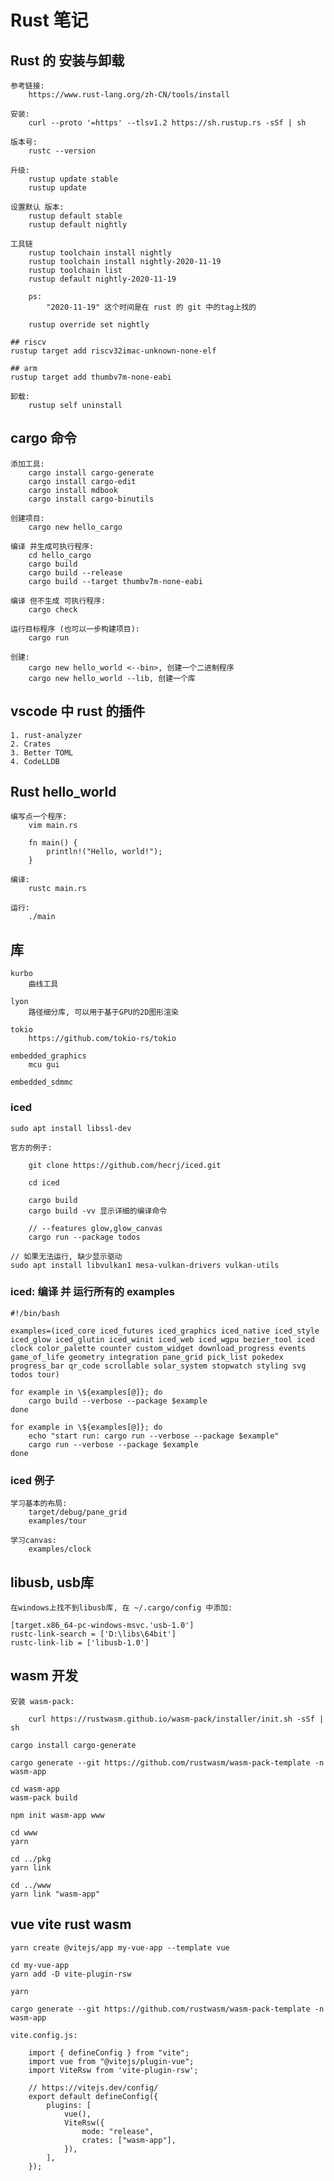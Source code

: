 # Rust 笔记

## Rust 的 安装与卸载

    参考链接:
        https://www.rust-lang.org/zh-CN/tools/install

    安装:
        curl --proto '=https' --tlsv1.2 https://sh.rustup.rs -sSf | sh

    版本号:
        rustc --version

    升级:
        rustup update stable
        rustup update

    设置默认 版本:
        rustup default stable
        rustup default nightly

    工具链
        rustup toolchain install nightly
        rustup toolchain install nightly-2020-11-19
        rustup toolchain list
        rustup default nightly-2020-11-19

        ps:
            "2020-11-19" 这个时间是在 rust 的 git 中的tag上找的

        rustup override set nightly

	## riscv
    rustup target add riscv32imac-unknown-none-elf

    ## arm
    rustup target add thumbv7m-none-eabi

    卸载:
        rustup self uninstall

## cargo 命令

    添加工具:
        cargo install cargo-generate
        cargo install cargo-edit
        cargo install mdbook
        cargo install cargo-binutils

    创建项目:
        cargo new hello_cargo

    编译 并生成可执行程序:
        cd hello_cargo
        cargo build
        cargo build --release
        cargo build --target thumbv7m-none-eabi

    编译 但不生成 可执行程序:
        cargo check

    运行目标程序 (也可以一步构建项目):
        cargo run

    创建:
        cargo new hello_world <--bin>, 创建一个二进制程序
        cargo new hello_world --lib, 创建一个库


## vscode 中 rust 的插件

    1. rust-analyzer
    2. Crates
    3. Better TOML
    4. CodeLLDB

## Rust hello_world

    编写点一个程序:
        vim main.rs

        fn main() {
            println!("Hello, world!");
        }

    编译:
        rustc main.rs

    运行:
        ./main

## 库

    kurbo
        曲线工具

    lyon
        路径细分库, 可以用于基于GPU的2D图形渲染

    tokio
        https://github.com/tokio-rs/tokio

    embedded_graphics
        mcu gui

    embedded_sdmmc

### iced

    sudo apt install libssl-dev

    官方的例子:

        git clone https://github.com/hecrj/iced.git

        cd iced

        cargo build
        cargo build -vv 显示详细的编译命令

        // --features glow,glow_canvas
        cargo run --package todos

    // 如果无法运行, 缺少显示驱动
    sudo apt install libvulkan1 mesa-vulkan-drivers vulkan-utils

### iced: 编译 并 运行所有的 examples

    #!/bin/bash

    examples=(iced_core iced_futures iced_graphics iced_native iced_style iced_glow iced_glutin iced_winit iced_web iced_wgpu bezier_tool iced clock color_palette counter custom_widget download_progress events game_of_life geometry integration pane_grid pick_list pokedex progress_bar qr_code scrollable solar_system stopwatch styling svg todos tour)

    for example in \${examples[@]}; do
        cargo build --verbose --package $example
    done

    for example in \${examples[@]}; do
        echo "start run: cargo run --verbose --package $example"
        cargo run --verbose --package $example
    done


### iced 例子

    学习基本的布局:
        target/debug/pane_grid
        examples/tour

    学习canvas:
        examples/clock


## libusb, usb库

    在windows上找不到libusb库, 在 ~/.cargo/config 中添加:

    [target.x86_64-pc-windows-msvc.'usb-1.0']
    rustc-link-search = ['D:\libs\64bit']
    rustc-link-lib = ['libusb-1.0']

## wasm 开发

    安装 wasm-pack:

        curl https://rustwasm.github.io/wasm-pack/installer/init.sh -sSf | sh

    cargo install cargo-generate

    cargo generate --git https://github.com/rustwasm/wasm-pack-template -n wasm-app

    cd wasm-app
    wasm-pack build

    npm init wasm-app www

    cd www
    yarn

    cd ../pkg
    yarn link

    cd ../www
    yarn link "wasm-app"


## vue vite rust wasm

    yarn create @vitejs/app my-vue-app --template vue

    cd my-vue-app
    yarn add -D vite-plugin-rsw

    yarn

    cargo generate --git https://github.com/rustwasm/wasm-pack-template -n wasm-app

    vite.config.js:

        import { defineConfig } from "vite";
        import vue from "@vitejs/plugin-vue";
        import ViteRsw from 'vite-plugin-rsw';

        // https://vitejs.dev/config/
        export default defineConfig({
            plugins: [
                vue(),
                ViteRsw({
                    mode: "release",
                    crates: ["wasm-app"],
                }),
            ],
        });
